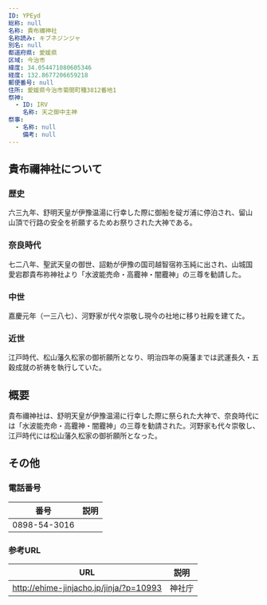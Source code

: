 ```yaml
---
ID: YPEyd
総称: null
名称: 貴布禰神社
名称読み: キブネジンジャ
別名: null
都道府県: 愛媛県
区域: 今治市
緯度: 34.054471080605346
経度: 132.8677206659218
郵便番号: null
住所: 愛媛県今治市菊間町種3812番地1
祭神:
  - ID: IRV
    名称: 天之御中主神
祭事:
  - 名称: null
    備考: null
---
```


## 貴布禰神社について

### 歴史

六三九年、舒明天皇が伊豫温湯に行幸した際に御船を碇ガ浦に停泊され、留山山頂で行路の安全を祈願するためお祭りされた大神である。

### 奈良時代

七二八年、聖武天皇の御世、詔勅が伊豫の国司越智宿祢玉純に出され、山城国愛宕郡貴布祢神社より「水波能売命・高龗神・闇龗神」の三尊を勧請した。

### 中世

嘉慶元年（一三八七）、河野家が代々崇敬し現今の社地に移り社殿を建てた。

### 近世

江戸時代、松山藩久松家の御祈願所となり、明治四年の廃藩までは武運長久・五穀成就の祈祷を執行していた。

## 概要

貴布禰神社は、舒明天皇が伊豫温湯に行幸した際に祭られた大神で、奈良時代には「水波能売命・高龗神・闇龗神」の三尊を勧請された。河野家も代々崇敬し、江戸時代には松山藩久松家の御祈願所となった。

## その他

### 電話番号

| 番号         | 説明 |
| ------------ | ---- |
| 0898-54-3016 |      |

### 参考URL

| URL                                     | 説明   |
| --------------------------------------- | ------ |
| http://ehime-jinjacho.jp/jinja/?p=10993 | 神社庁 |
